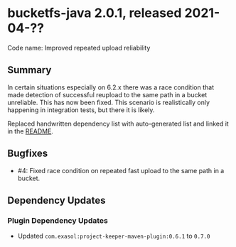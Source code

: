 # bucketfs-java 2.0.1, released 2021-04-??

Code name: Improved repeated upload reliability

## Summary

In certain situations especially on 6.2.x there was a race condition that made detection of successful reupload to the same path in a bucket unreliable.
This has now been fixed. This scenario is realistically only happening in integration tests, but there it is likely.

Replaced handwritten dependency list with auto-generated list and linked it in the [README](../../README.md).

## Bugfixes

* #4: Fixed race condition on repeated fast upload to the same path in a bucket.

## Dependency Updates

### Plugin Dependency Updates

* Updated `com.exasol:project-keeper-maven-plugin:0.6.1` to `0.7.0`
